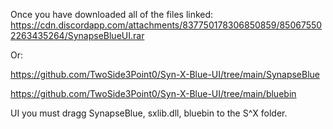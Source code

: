 Once you have downloaded all of the files linked:
https://cdn.discordapp.com/attachments/837750178306850859/850675502263435264/SynapseBlueUI.rar

Or:

https://github.com/TwoSide3Point0/Syn-X-Blue-UI/tree/main/SynapseBlue

https://github.com/TwoSide3Point0/Syn-X-Blue-UI/tree/main/bluebin

UI you must dragg SynapseBlue, sxlib.dll, bluebin to the S^X folder.
